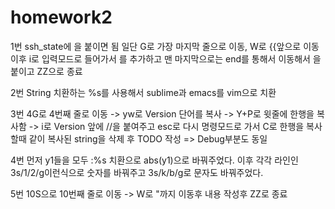 # homework2


1번
ssh_state에 을 붙이면 됨
일단 G로 가장 마지막 줄으로 이동, W로 {{앞으로 이동 이후 i로 입력모드로 들어가서 를 추가하고 맨 마지막으로는 end를 통해서 이동해서 을 붙이고 ZZ으로 종료




2번
String 치환하는 %s를 사용해서 sublime과 emacs를 vim으로 치환



3번
4G로 4번째 줄로 이동 -> yw로 Version 단어를 복사 -> Y+P로 윗줄에 한행을 복사함 -> i로 Version 앞에 //을 붙여주고 esc로 다시 명령모드로 가서 C로 한행을 복사할때
같이 복사된 string을 삭제 후 TODO 작성 => Debug부분도 동일



4번
먼저 y1들을 모두 :%s 치환으로 abs(y1)으로 바꿔주었다. 이후 각각 라인인 3s/1/2/g이런식으로 숫자를 바꿔주고 3s/k/b/g로 문자도 바꿔주었다.



5번
10S으로 10번째 줄로 이동 -> W로 "까지 이동후 내용 작성후 ZZ로 종료
